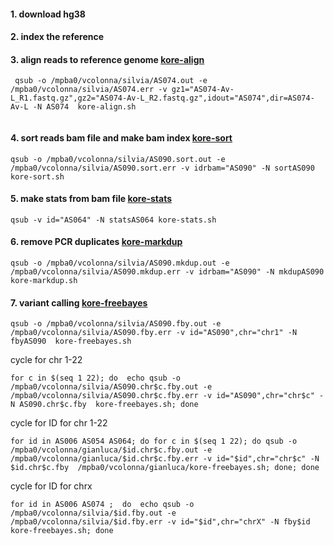 
#### 1. download hg38 

#### 2. index the reference


#### 3. align reads to reference genome [kore-align](kore-align.sh)
```
 qsub -o /mpba0/vcolonna/silvia/AS074.out -e /mpba0/vcolonna/silvia/AS074.err -v gz1="AS074-Av-L_R1.fastq.gz",gz2="AS074-Av-L_R2.fastq.gz",idout="AS074",dir=AS074-Av-L -N AS074  kore-align.sh
 
 ```
 
 #### 4. sort reads bam file and make bam index  [kore-sort](kore-sort.sh)
 ```
 qsub -o /mpba0/vcolonna/silvia/AS090.sort.out -e /mpba0/vcolonna/silvia/AS090.sort.err -v idrbam="AS090" -N sortAS090  kore-sort.sh
 
 ```

#### 5. make stats from bam file  [kore-stats](kore-stats.sh)
 ```
 qsub -v id="AS064" -N statsAS064 kore-stats.sh
 
  ```
 
 #### 6. remove PCR duplicates [kore-markdup](kore-markdup.sh)
  ```
 qsub -o /mpba0/vcolonna/silvia/AS090.mkdup.out -e /mpba0/vcolonna/silvia/AS090.mkdup.err -v idrbam="AS090" -N mkdupAS090  kore-markdup.sh
 
 ```
 
 #### 7. variant calling [kore-freebayes](kore-freebayes.sh)
  ```
 qsub -o /mpba0/vcolonna/silvia/AS090.fby.out -e /mpba0/vcolonna/silvia/AS090.fby.err -v id="AS090",chr="chr1" -N fbyAS090  kore-freebayes.sh
 
 ```
 
 cycle for chr 1-22 
  ```
 for c in $(seq 1 22); do  echo qsub -o /mpba0/vcolonna/silvia/AS090.chr$c.fby.out -e /mpba0/vcolonna/silvia/AS090.chr$c.fby.err -v id="AS090",chr="chr$c" -N AS090.chr$c.fby  kore-freebayes.sh; done 
 
 ```


 cycle for ID for  chr 1-22 
  ```
  for id in AS006 AS054 AS064; do for c in $(seq 1 22); do qsub -o /mpba0/vcolonna/gianluca/$id.chr$c.fby.out -e /mpba0/vcolonna/gianluca/$id.chr$c.fby.err -v id="$id",chr="chr$c" -N $id.chr$c.fby  /mpba0/vcolonna/gianluca/kore-freebayes.sh; done; done
 
 ```



 cycle for ID for  chrx
  ```
 for id in AS006 AS074 ;  do  echo qsub -o /mpba0/vcolonna/silvia/$id.fby.out -e /mpba0/vcolonna/silvia/$id.fby.err -v id="$id",chr="chrX" -N fby$id  kore-freebayes.sh; done 
 
 ```

